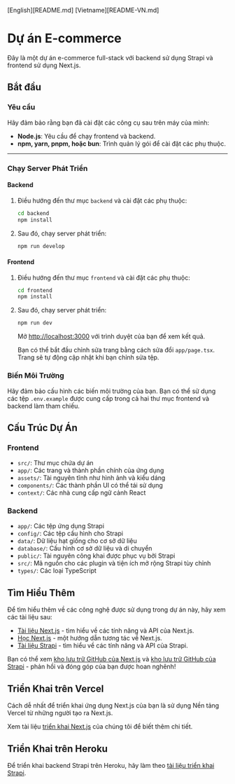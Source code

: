 [English][README.md] [Vietname][README-VN.md]

# Dự án E-commerce

Đây là một dự án e-commerce full-stack với backend sử dụng Strapi và frontend sử dụng Next.js.

## Bắt đầu

### Yêu cầu

Hãy đảm bảo rằng bạn đã cài đặt các công cụ sau trên máy của mình:

- **Node.js**: Yêu cầu để chạy frontend và backend.
- **npm, yarn, pnpm, hoặc bun**: Trình quản lý gói để cài đặt các phụ thuộc.

---

### Chạy Server Phát Triển

#### Backend

1. Điều hướng đến thư mục `backend` và cài đặt các phụ thuộc:

   ```bash
   cd backend
   npm install
   ```

2. Sau đó, chạy server phát triển:

   ```bash
   npm run develop
   ```
#### Frontend

1. Điều hướng đến thư mục `frontend` và cài đặt các phụ thuộc:

   ```bash
   cd frontend
   npm install
   ```

2. Sau đó, chạy server phát triển:

   ```bash
   npm run dev
   ```

   Mở [http://localhost:3000](http://localhost:3000) với trình duyệt của bạn để xem kết quả.

   Bạn có thể bắt đầu chỉnh sửa trang bằng cách sửa đổi `app/page.tsx`. Trang sẽ tự động cập nhật khi bạn chỉnh sửa tệp.


   

### Biến Môi Trường

Hãy đảm bảo cấu hình các biến môi trường của bạn. Bạn có thể sử dụng các tệp `.env.example` được cung cấp trong cả hai thư mục frontend và backend làm tham chiếu.

## Cấu Trúc Dự Án

### Frontend
- `src/`: Thư mục chứa dự án
- `app/`: Các trang và thành phần chính của ứng dụng
- `assets/`: Tài nguyên tĩnh như hình ảnh và kiểu dáng
- `components/`: Các thành phần UI có thể tái sử dụng
- `context/`: Các nhà cung cấp ngữ cảnh React

### Backend

- `app/`: Các tệp ứng dụng Strapi
- `config/`: Các tệp cấu hình cho Strapi
- `data/`: Dữ liệu hạt giống cho cơ sở dữ liệu
- `database/`: Cấu hình cơ sở dữ liệu và di chuyển
- `public/`: Tài nguyên công khai được phục vụ bởi Strapi
- `src/`: Mã nguồn cho các plugin và tiện ích mở rộng Strapi tùy chỉnh
- `types/`: Các loại TypeScript

## Tìm Hiểu Thêm

Để tìm hiểu thêm về các công nghệ được sử dụng trong dự án này, hãy xem các tài liệu sau:

- [Tài liệu Next.js](https://nextjs.org/docs) - tìm hiểu về các tính năng và API của Next.js.
- [Học Next.js](https://nextjs.org/learn) - một hướng dẫn tương tác về Next.js.
- [Tài liệu Strapi](https://strapi.io/documentation) - tìm hiểu về các tính năng và API của Strapi.

Bạn có thể xem [kho lưu trữ GitHub của Next.js](https://github.com/vercel/next.js) và [kho lưu trữ GitHub của Strapi](https://github.com/strapi/strapi) - phản hồi và đóng góp của bạn được hoan nghênh!

## Triển Khai trên Vercel

Cách dễ nhất để triển khai ứng dụng Next.js của bạn là sử dụng Nền tảng Vercel từ những người tạo ra Next.js.

Xem tài liệu [triển khai Next.js](https://nextjs.org/docs/deployment) của chúng tôi để biết thêm chi tiết.

## Triển Khai trên Heroku

Để triển khai backend Strapi trên Heroku, hãy làm theo [tài liệu triển khai Strapi](https://strapi.io/documentation/developer-docs/latest/setup-deployment-guides/deployment.html#heroku).